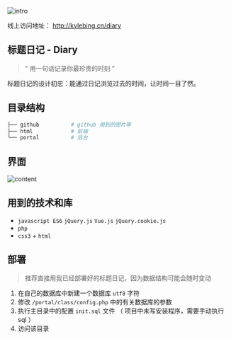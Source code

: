 

![intro](https://github.com/KyleBing/diary/blob/master/github/intro.png?raw=true)

线上访问地址： http://kylebing.cn/diary


## 标题日记 - Diary

> “ 用一句话记录你最珍贵的时刻 ”

标题日记的设计初忠：能通过日记浏览过去的时间，让时间一目了然。


## 目录结构

```bash
├── github          # github 用到的图片等
├── html            # 前端
└── portal          # 后台
```


## 界面

![content](https://github.com/KyleBing/diary/blob/master/github/content.png?raw=true)


## 用到的技术和库

- `javascript ES6` `jQuery.js` `Vue.js` `jQuery.cookie.js`
- `php`
- `css3` + `html`


## 部署

> 推荐直接用我已经部署好的标题日记，因为数据结构可能会随时变动

1. 在自己的数据库中新建一个数据库 `utf8` 字符
2. 修改 `/portal/class/config.php` 中的有关数据库的参数
3. 执行主目录中的配置 `init.sql` 文件 （ 项目中未写安装程序，需要手动执行sql ）
4. 访问该目录





